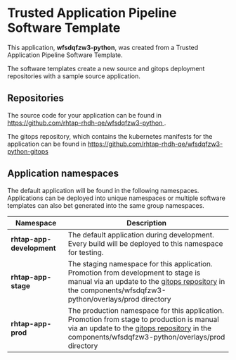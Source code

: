 # Trusted Application Pipeline Software Template

This application, **wfsdqfzw3-python**, was created from a Trusted Application Pipeline Software Template.

The software templates create a new source and gitops deployment repositories with a sample source application. 

## Repositories

The source code for your application can be found in [https://github.com/rhtap-rhdh-qe/wfsdqfzw3-python ](https://github.com/rhtap-rhdh-qe/wfsdqfzw3-python ).
 
The gitops repository, which contains the kubernetes manifests for the application can be found in 
[https://github.com/rhtap-rhdh-qe/wfsdqfzw3-python-gitops ](https://github.com/rhtap-rhdh-qe/wfsdqfzw3-python-gitops ) 

## Application namespaces 

The default application will be found in the following namespaces. Applications can be deployed into unique namespaces or multiple software templates can also bet generated into the same group namespaces.  

|  Namespace   |  Description   |  
| -------- | -------- |   
| **rhtap-app-development** | The default application during development. Every build will be deployed to this namespace for testing. | 
| **rhtap-app-stage** | The staging namespace for this application. Promotion from development to stage is manual via an update to the [gitops repository](https://github.com/rhtap-rhdh-qe/wfsdqfzw3-python-gitops ) in the components/wfsdqfzw3-python/overlays/prod directory |  
| **rhtap-app-prod** | The production namespace for this application. Promotion from stage to production is manual via an update to the [gitops repository](https://github.com/rhtap-rhdh-qe/wfsdqfzw3-python-gitops ) in the components/wfsdqfzw3-python/overlays/prod directory | 